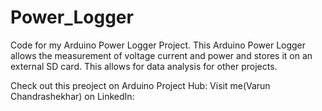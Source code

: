 # Power_Logger
Code for my Arduino Power Logger Project. This Arduino Power Logger allows the measurement of voltage current and power and stores it on an external SD card. This allows for data analysis for other projects.

Check out this preoject on Arduino Project Hub:
Visit me(Varun Chandrashekhar) on LinkedIn:
